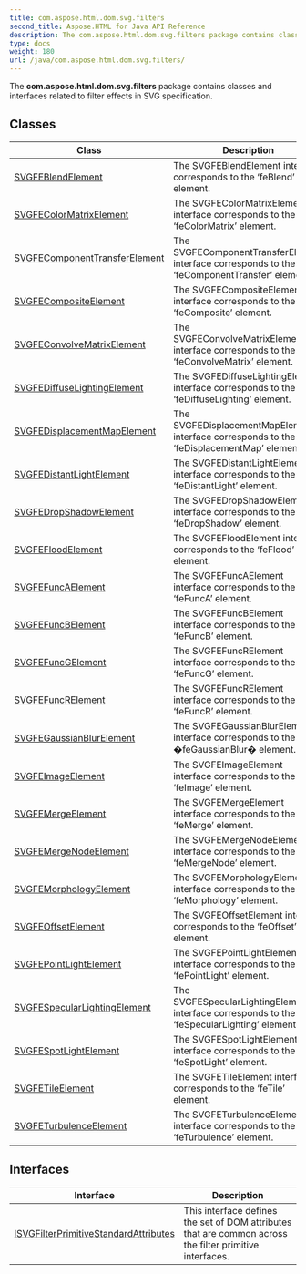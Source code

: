 ```yaml
---
title: com.aspose.html.dom.svg.filters
second_title: Aspose.HTML for Java API Reference
description: The com.aspose.html.dom.svg.filters package contains classes and interfaces related to filter effects in SVG specification
type: docs
weight: 180
url: /java/com.aspose.html.dom.svg.filters/
---
```

The **com.aspose.html.dom.svg.filters** package contains classes and interfaces related to filter effects in SVG specification.

## Classes

| Class | Description |
| --- | --- |
| [SVGFEBlendElement](./svgfeblendelement/) | The SVGFEBlendElement interface corresponds to the ‘feBlend’ element. |
| [SVGFEColorMatrixElement](./svgfecolormatrixelement/) | The SVGFEColorMatrixElement interface corresponds to the ‘feColorMatrix’ element. |
| [SVGFEComponentTransferElement](./svgfecomponenttransferelement/) | The SVGFEComponentTransferElement interface corresponds to the ‘feComponentTransfer’ element. |
| [SVGFECompositeElement](./svgfecompositeelement/) | The SVGFECompositeElement interface corresponds to the ‘feComposite’ element. |
| [SVGFEConvolveMatrixElement](./svgfeconvolvematrixelement/) | The SVGFEConvolveMatrixElement interface corresponds to the ‘feConvolveMatrix’ element. |
| [SVGFEDiffuseLightingElement](./svgfediffuselightingelement/) | The SVGFEDiffuseLightingElement interface corresponds to the ‘feDiffuseLighting’ element. |
| [SVGFEDisplacementMapElement](./svgfedisplacementmapelement/) | The SVGFEDisplacementMapElement interface corresponds to the ‘feDisplacementMap’ element. |
| [SVGFEDistantLightElement](./svgfedistantlightelement/) | The SVGFEDistantLightElement interface corresponds to the ‘feDistantLight’ element. |
| [SVGFEDropShadowElement](./svgfedropshadowelement/) | The SVGFEDropShadowElement interface corresponds to the ‘feDropShadow’ element. |
| [SVGFEFloodElement](./svgfefloodelement/) | The SVGFEFloodElement interface corresponds to the ‘feFlood’ element. |
| [SVGFEFuncAElement](./svgfefuncaelement/) | The SVGFEFuncAElement interface corresponds to the ‘feFuncA’ element. |
| [SVGFEFuncBElement](./svgfefuncbelement/) | The SVGFEFuncBElement interface corresponds to the ‘feFuncB’ element. |
| [SVGFEFuncGElement](./svgfefuncgelement/) | The SVGFEFuncRElement interface corresponds to the ‘feFuncG’ element. |
| [SVGFEFuncRElement](./svgfefuncrelement/) | The SVGFEFuncRElement interface corresponds to the ‘feFuncR’ element. |
| [SVGFEGaussianBlurElement](./svgfegaussianblurelement/) | The SVGFEGaussianBlurElement interface corresponds to the �feGaussianBlur� element. |
| [SVGFEImageElement](./svgfeimageelement/) | The SVGFEImageElement interface corresponds to the ‘feImage’ element. |
| [SVGFEMergeElement](./svgfemergeelement/) | The SVGFEMergeElement interface corresponds to the ‘feMerge’ element. |
| [SVGFEMergeNodeElement](./svgfemergenodeelement/) | The SVGFEMergeNodeElement interface corresponds to the ‘feMergeNode’ element. |
| [SVGFEMorphologyElement](./svgfemorphologyelement/) | The SVGFEMorphologyElement interface corresponds to the ‘feMorphology’ element. |
| [SVGFEOffsetElement](./svgfeoffsetelement/) | The SVGFEOffsetElement interface corresponds to the ‘feOffset’ element. |
| [SVGFEPointLightElement](./svgfepointlightelement/) | The SVGFEPointLightElement interface corresponds to the ‘fePointLight’ element. |
| [SVGFESpecularLightingElement](./svgfespecularlightingelement/) | The SVGFESpecularLightingElement interface corresponds to the ‘feSpecularLighting’ element. |
| [SVGFESpotLightElement](./svgfespotlightelement/) | The SVGFESpotLightElement interface corresponds to the ‘feSpotLight’ element. |
| [SVGFETileElement](./svgfetileelement/) | The SVGFETileElement interface corresponds to the ‘feTile’ element. |
| [SVGFETurbulenceElement](./svgfeturbulenceelement/) | The SVGFETurbulenceElement interface corresponds to the ‘feTurbulence’ element. |
## Interfaces

| Interface | Description |
| --- | --- |
| [ISVGFilterPrimitiveStandardAttributes](./isvgfilterprimitivestandardattributes/) | This interface defines the set of DOM attributes that are common across the filter primitive interfaces. |
